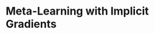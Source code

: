 

<!--
 * @version:
 * @Author:  StevenJokess https://github.com/StevenJokess
 * @Date: 2020-11-10 21:00:08
 * @LastEditors:  StevenJokess https://github.com/StevenJokess
 * @LastEditTime: 2020-11-10 21:05:27
 * @Description:
 * @TODO::
 * @Reference:
-->


# Meta-Learning with Implicit Gradients




[1]: https://www.inference.vc/notes-on-imaml-meta-learning-without-differentiating-through/
